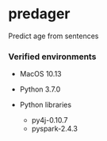 # predager
Predict age from sentences

### Verified environments

* MacOS 10.13
* Python 3.7.0

* Python libraries
  * py4j-0.10.7
  * pyspark-2.4.3

